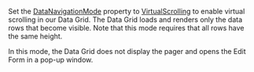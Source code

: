 Set the [DataNavigationMode](https://docs.devexpress.com/Blazor/DevExpress.Blazor.DxDataGrid-1.DataNavigationMode) property to [VirtualScrolling](https://docs.devexpress.com/Blazor/DevExpress.Blazor.DataGridNavigationMode) to enable virtual scrolling in our Data Grid. The Data Grid loads and renders only the data rows that become visible. Note that this mode requires that all rows have the same height.

In this mode, the Data Grid does not display the pager and opens the Edit Form in a pop-up window.
